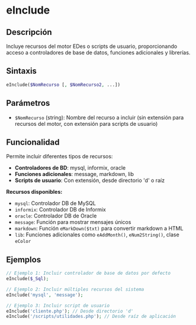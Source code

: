 # eInclude

## Descripción
Incluye recursos del motor EDes o scripts de usuario, proporcionando acceso a controladores de base de datos, funciones adicionales y librerías.

## Sintaxis
```php
eInclude($NomRecurso [, $NomRecurso2, ...])
```

## Parámetros
- `$NomRecurso` (string): Nombre del recurso a incluir (sin extensión para recursos del motor, con extensión para scripts de usuario)

## Funcionalidad
Permite incluir diferentes tipos de recursos:
- **Controladores de BD**: mysql, informix, oracle
- **Funciones adicionales**: message, markdown, lib
- **Scripts de usuario**: Con extensión, desde directorio 'd' o raíz

**Recursos disponibles:**
- `mysql`: Controlador DB de MySQL
- `informix`: Controlador DB de Informix  
- `oracle`: Controlador DB de Oracle
- `message`: Función para mostrar mensajes únicos
- `markdown`: Función `eMarkDown($txt)` para convertir markdown a HTML
- `lib`: Funciones adicionales como `eAddMonth()`, `eNum2String()`, clase `eColor`

## Ejemplos
```php
// Ejemplo 1: Incluir controlador de base de datos por defecto
eInclude($_Sql);

// Ejemplo 2: Incluir múltiples recursos del sistema
eInclude('mysql', 'message');

// Ejemplo 3: Incluir script de usuario
eInclude('cliente.php'); // Desde directorio 'd'
eInclude('/scripts/utilidades.php'); // Desde raíz de aplicación
```
